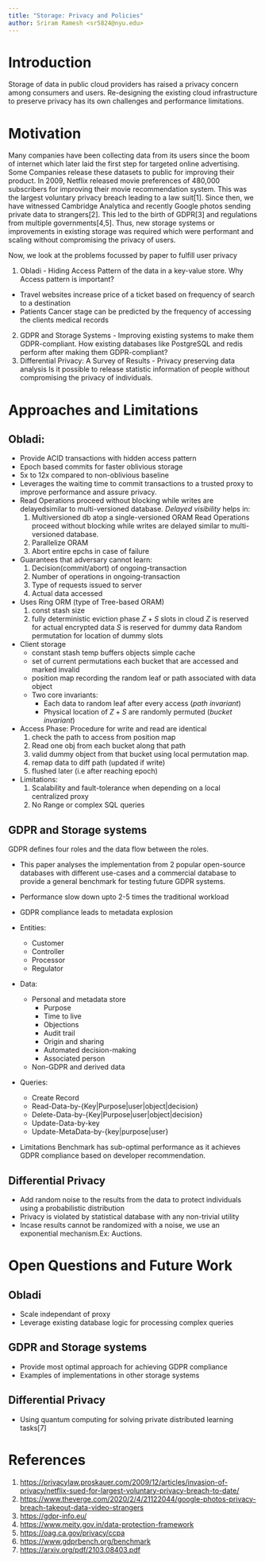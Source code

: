 ```yaml
---
title: "Storage: Privacy and Policies"
author: Sriram Ramesh <sr5824@nyu.edu>
---
```

# Introduction
Storage of data in public cloud providers has raised a privacy concern among 
consumers and users. Re-designing the existing cloud infrastructure to preserve 
privacy has its own challenges and performance limitations.


# Motivation
Many companies have been collecting data from its users since the boom of 
internet which later laid the first step for targeted online advertising.
Some Companies release these datasets to public for improving their product.
In 2009, Netflix released movie preferences of 480,000 subscribers for
improving their movie recommendation system. This was the largest voluntary
privacy breach leading to a law suit[1]. Since then, we have witnessed Cambridge
Analytica and recently Google photos sending private data to strangers[2].
This led to the birth of GDPR[3] and regulations from multiple governments[4,5].
Thus, new storage systems or improvements in existing storage was required which 
were performant and scaling without compromising the privacy of users.

Now, we look at the problems focussed by paper to fulfill user privacy
1. Obladi - Hiding Access Pattern of the data in a key-value store.
Why Access pattern is important?
- Travel websites increase price of a ticket based on frequency of search to a destination
- Patients Cancer stage can be predicted by the frequency of accessing the clients medical records

2. GDPR and Storage Systems - Improving existing systems to make them GDPR-compliant.
How existing databases like PostgreSQL and redis perform after making them 
GDPR-compliant? 
3. Differential Privacy: A Survey of Results - Privacy preserving data analysis
Is it possible to release statistic information of people without compromising 
the privacy of individuals.

# Approaches and Limitations

## Obladi:

- Provide ACID transactions with hidden access pattern
- Epoch based commits for faster oblivious storage
- 5x to 12x compared to non-oblivious baseline
- Leverages the waiting time to commit transactions to a trusted proxy to improve performance and assure privacy.
- Read Operations proceed without blocking while writes are delayedsimilar to multi-versioned database. 
  *Delayed visibility* helps in: 
    1. Multiversioned db atop a single-versioned ORAM Read Operations proceed
       without blocking while writes are delayed similar to multi-versioned 
       database.
    2. Parallelize ORAM
    3. Abort entire epchs in case of failure
- Guarantees that adversary cannot learn:
  1. Decision(commit/abort) of ongoing-transaction
  2. Number of operations in ongoing-transaction
  3. Type of requests issued to server
  4. Actual data accessed
- Uses Ring ORM (type of Tree-based ORAM)
    1. const stash size
    2. fully deterministic eviction phase
      $Z+S$ slots in cloud
      $Z$ is reserved for actual encrypted data
      $S$ is reserved for dummy data
      Random permutation for location of dummy slots
- Client storage
  - constant stash temp buffers objects simple cache
  - set of current permutations each bucket that are accessed and marked invalid
  - position map recording the random leaf or path
      associated with data object
  - Two core invariants:
    - Each data to random leaf after every access
      (*path invariant*)
    - Physical location of $Z+S$ are randomly
      permuted (*bucket invariant*)
- Access Phase:
 Procedure for write and read are identical
  1. check the path to access from position map
  2. Read one obj from each bucket along that path
  3. valid dummy object from that bucket using local
     permutation map.
  4. remap data to diff path (updated if write)
  5. flushed later (i.e after reaching epoch)
- Limitations:
  1. Scalability and fault-tolerance when depending on a local centralized proxy
  2. No Range or complex SQL queries

## GDPR and Storage systems
GDPR defines four roles and the data flow between the roles.
- This paper analyses the implementation from 2 popular open-source 
  databases with different use-cases and a commercial database to
  provide a general benchmark for testing future GDPR systems.
- Performance slow down upto 2-5 times the traditional workload
- GDPR compliance leads to metadata explosion
- Entities:
  - Customer
  - Controller
  - Processor
  - Regulator
- Data:
  - Personal and metadata store
    - Purpose
    - Time to live
    - Objections
    - Audit trail
    - Origin and sharing
    - Automated decision-making
    - Associated person
  - Non-GDPR and derived data
- Queries:
  - Create Record
  - Read-Data-by-{Key|Purpose|user|object|decision}
  - Delete-Data-by-{Key|Purpose|user|object|decision}
  - Update-Data-by-key
  - Update-MetaData-by-{key|purpose|user}

- Limitations
Benchmark has sub-optimal performance as it achieves GDPR compliance based on developer
recommendation.

## Differential Privacy
- Add random noise to the results from the data to protect individuals using 
a probabilistic distribution
- Privacy is violated by statistical database with any non-trivial utility 
- Incase results cannot be randomized with a noise, we use an 
exponential mechanism.Ex: Auctions. 


# Open Questions and Future Work
## Obladi
- Scale independant of proxy
- Leverage existing database logic for processing complex queries
## GDPR and Storage systems
- Provide most optimal approach for achieving GDPR compliance
- Examples of implementations in other storage systems
## Differential Privacy
- Using quantum computing for solving private distributed learning tasks[7]
# References
1. https://privacylaw.proskauer.com/2009/12/articles/invasion-of-privacy/netflix-sued-for-largest-voluntary-privacy-breach-to-date/
2. https://www.theverge.com/2020/2/4/21122044/google-photos-privacy-breach-takeout-data-video-strangers
3. https://gdpr-info.eu/
4. https://www.meity.gov.in/data-protection-framework
5. https://oag.ca.gov/privacy/ccpa
6. https://www.gdprbench.org/benchmark
7. https://arxiv.org/pdf/2103.08403.pdf
